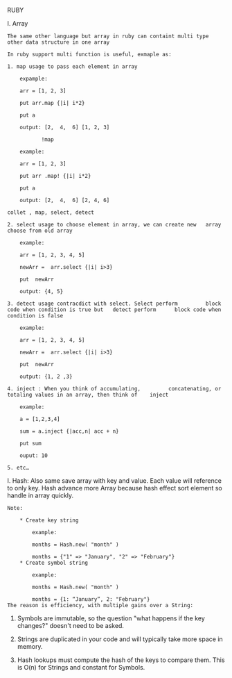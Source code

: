 ﻿RUBY

I. Array

	The same other language but array in ruby can containt multi type other data structure in one array

	In ruby support multi function is useful, exmaple as:
 
	1. map usage to pass each element in array

		expample: 

		arr = [1, 2, 3]

		put arr.map {|i| i*2}

		put a

		output: [2,  4,  6] [1, 2, 3]

               !map

		example:

		arr = [1, 2, 3]

		put arr .map! {|i| i*2}

		put a

		output: [2,  4,  6] [2, 4, 6]
		
	collet , map, select, detect

	2. select usage to choose element in array, we can create new 	array choose from old array
	
		example:
		
		arr = [1, 2, 3, 4, 5]

		newArr =  arr.select {|i| i>3}

		put  newArr

		output: {4, 5}

	3. detect usage contracdict with select. Select perform 		block code when condition is true but 	detect perform 		block code when condition is false

		example:
		
		arr = [1, 2, 3, 4, 5]

		newArr =  arr.select {|i| i>3}

		put  newArr

		output: {1, 2 ,3}

	4. inject : When you think of accumulating, 		concatenating, or totaling values in an array, then think of 	inject

		example:

		a = [1,2,3,4]

		sum = a.inject {|acc,n| acc + n}

		put sum 

		ouput: 10

	5. etc…

I. Hash: Also same save array with key and value. Each value will reference to only key. Hash advance more Array because hash effect sort element so handle in array quickly.

	Note:
 	
		* Create key string
			
			example: 

			months = Hash.new( "month" )

			months = {"1" => "January", "2" => "February"}
		* Create symbol string

			example:

			months = Hash.new( "month" )

			months = {1: “January”, 2: "February"}
	The reason is efficiency, with multiple gains over a String:

1. Symbols are immutable, so the question "what happens if the key changes?" doesn't need to be asked. 

2. Strings are duplicated in your code and will typically take more space in memory. 

3. Hash lookups must compute the hash of the keys to compare them. This is O(n) for Strings and constant for Symbols. 













	



	

